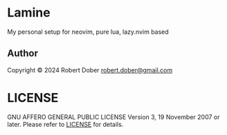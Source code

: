 # Lamine

My personal setup for neovim, pure lua, lazy.nvim based

## Author

Copyright © 2024 Robert Dober robert.dober@gmail.com

# LICENSE

GNU AFFERO GENERAL PUBLIC LICENSE Version 3, 19 November 2007 or later. Please refer to [LICENSE](LICENSE) for details.
<!--SPDX-License-Identifier: AGPL-3.0-or-later-->

<!-- vim: set ft=markdown: -->